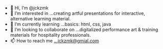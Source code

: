 - 👋 Hi, I’m @jckzmk
- 👀 I’m interested in ...creating artful presentations for interactive, alternative learning material.
- 🌱 I’m currently learning ...basics: html, css, java
- 💞️ I’m looking to collaborate on ...digitalized performance art & training materials for hospitality professionals. 
- 📫 How to reach me ...jckzmk@gmial.com

<!---
jckzmk/jckzmk is a ✨ special ✨ repository because its `README.md` (this file) appears on your GitHub profile.
You can click the Preview link to take a look at your changes.
--->
